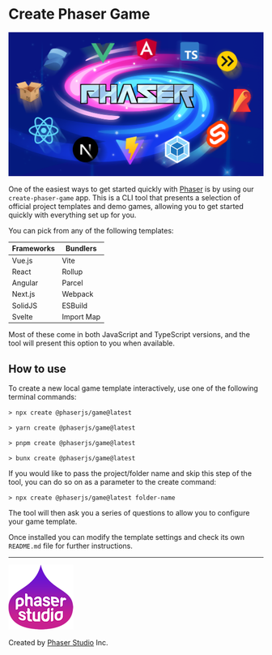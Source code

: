# Create Phaser Game

![image](phaser-create-game.png)

One of the easiest ways to get started quickly with [Phaser](https://phaser.io) is by using our `create-phaser-game` app. This is a CLI tool that presents a selection of official project templates and demo games, allowing you to get started quickly with everything set up for you.

You can pick from any of the following templates:

| Frameworks | Bundlers |
| --------- | ------- |
| Vue.js | Vite |
| React | Rollup |
| Angular | Parcel |
| Next.js | Webpack |
| SolidJS | ESBuild |
| Svelte | Import Map |

Most of these come in both JavaScript and TypeScript versions, and the tool will present this option to you when available.

## How to use

To create a new local game template interactively, use one of the following terminal commands:

```
> npx create @phaserjs/game@latest
```

```
> yarn create @phaserjs/game@latest
```

```
> pnpm create @phaserjs/game@latest
```

```
> bunx create @phaserjs/game@latest
```

If you would like to pass the project/folder name and skip this step of the tool, you can do so on as a parameter to the create command:

```
> npx create @phaserjs/game@latest folder-name
```

The tool will then ask you a series of questions to allow you to configure your game template.

Once installed you can modify the template settings and check its own `README.md` file for further instructions.

---

![Phaser Studio](phaser-studio-128.png)

Created by [Phaser Studio](https://phaser.io) Inc.
